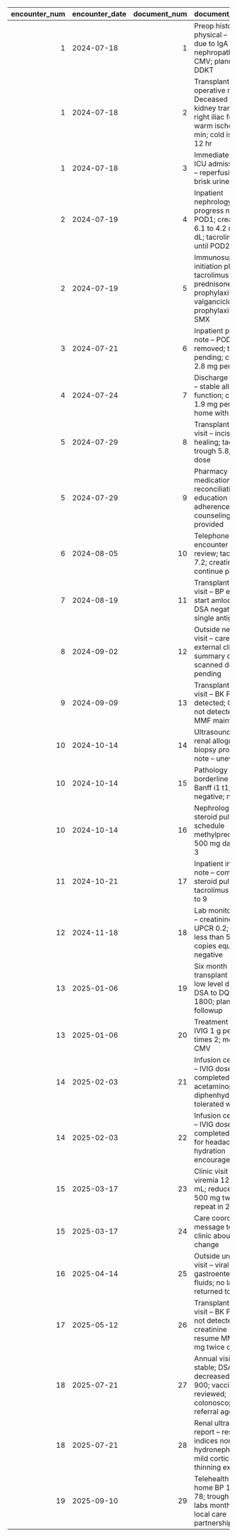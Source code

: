 |   encounter_num | encounter_date   |   document_num | document_title                                                                                                                    |
|----------------:|:-----------------|---------------:|:----------------------------------------------------------------------------------------------------------------------------------|
|               1 | 2024-07-18       |              1 | Preop history and physical – ESRD due to IgA nephropathy; R plus CMV; planned DDKT                                                |
|               1 | 2024-07-18       |              2 | Transplant surgery operative note – Deceased donor kidney transplant right iliac fossa; warm ischemia 28 min; cold ischemia 12 hr |
|               1 | 2024-07-18       |              3 | Immediate postop ICU admission note – reperfusion with brisk urine output                                                         |
|               2 | 2024-07-19       |              4 | Inpatient nephrology progress note – POD1; creatinine 6.1 to 4.2 mg per dL; tacrolimus held until POD2                            |
|               2 | 2024-07-19       |              5 | Immunosuppression initiation plan – tacrolimus MMF prednisone; CMV prophylaxis valganciclovir; PJP prophylaxis TMP SMX            |
|               3 | 2024-07-21       |              6 | Inpatient progress note – POD3; Foley removed; tac trough pending; creatinine 2.8 mg per dL                                       |
|               4 | 2024-07-24       |              7 | Discharge summary – stable allograft function; creatinine 1.9 mg per dL; home with teaching                                       |
|               5 | 2024-07-29       |              8 | Transplant clinic visit – incisions healing; tacrolimus trough 5.8; increase dose                                                 |
|               5 | 2024-07-29       |              9 | Pharmacy medication reconciliation and education – adherence counseling; pillbox provided                                         |
|               6 | 2024-08-05       |             10 | Telephone encounter – lab review; tacrolimus 7.2; creatinine 1.6; continue plan                                                   |
|               7 | 2024-08-19       |             11 | Transplant clinic visit – BP elevated; start amlodipine; DSA negative by single antigen bead                                      |
|               8 | 2024-09-02       |             12 | Outside nephrology visit – care at external clinic; summary only; scanned docs pending                                            |
|               9 | 2024-09-09       |             13 | Transplant clinic visit – BK PCR not detected; CMV PCR not detected; dose MMF maintained                                          |
|              10 | 2024-10-14       |             14 | Ultrasound guided renal allograft biopsy procedure note – uneventful                                                              |
|              10 | 2024-10-14       |             15 | Pathology report – borderline TCMR Banff i1 t1; C4d negative; no ABMR                                                             |
|              10 | 2024-10-14       |             16 | Nephrology note – steroid pulse plan; schedule methylprednisolone 500 mg daily times 3                                            |
|              11 | 2024-10-21       |             17 | Inpatient infusion note – completed steroid pulse; tacrolimus target 7 to 9                                                       |
|              12 | 2024-11-18       |             18 | Lab monitoring visit – creatinine 1.5; UPCR 0.2; BK PCR less than 500 copies equiv negative                                       |
|              13 | 2025-01-06       |             19 | Six month transplant clinic – low level de novo DSA to DQ7 MFI 1800; plan close followup                                          |
|              13 | 2025-01-06       |             20 | Treatment plan – IVIG 1 g per kg times 2; monitor CMV                                                                             |
|              14 | 2025-02-03       |             21 | Infusion center note – IVIG dose 1 of 2 completed; premed acetaminophen and diphenhydramine; tolerated well                       |
|              14 | 2025-02-03       |             22 | Infusion center note – IVIG dose 2 of 2 completed; monitor for headache; hydration encouraged                                     |
|              15 | 2025-03-17       |             23 | Clinic visit – BK viremia 1200 IU per mL; reduce MMF to 500 mg twice daily; repeat in 2 weeks                                     |
|              15 | 2025-03-17       |             24 | Care coordination – message to outside clinic about dose change                                                                   |
|              16 | 2025-04-14       |             25 | Outside urgent care visit – viral gastroenteritis; IV fluids; no labs returned to system                                          |
|              17 | 2025-05-12       |             26 | Transplant clinic visit – BK PCR now not detected; creatinine 1.4; resume MMF 750 mg twice daily                                  |
|              18 | 2025-07-21       |             27 | Annual visit – graft stable; DSA decreased to MFI 900; vaccines reviewed; colonoscopy referral age 45                             |
|              18 | 2025-07-21       |             28 | Renal ultrasound report – resistive indices normal; no hydronephrosis; mild cortical thinning expected                            |
|              19 | 2025-09-10       |             29 | Telehealth visit – home BP 128 over 78; trough 7.8; plan labs monthly and local care partnership                                  |